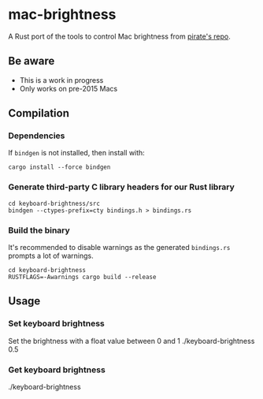 # mac-brightness

A Rust port of the tools to control Mac brightness from [pirate's repo](https://github.com/pirate/mac-keyboard-brightness).

## Be aware
- This is a work in progress
- Only works on pre-2015 Macs

## Compilation
### Dependencies
If `bindgen` is not installed, then install with:
```
cargo install --force bindgen
```

### Generate third-party C library headers for our Rust library
```
cd keyboard-brightness/src
bindgen --ctypes-prefix=cty bindings.h > bindings.rs
```

### Build the binary
It's recommended to disable warnings as the generated `bindings.rs` prompts a lot of warnings.
```
cd keyboard-brightness
RUSTFLAGS=-Awarnings cargo build --release
```

## Usage
### Set keyboard brightness
Set the brightness with a float value between 0 and 1
./keyboard-brightness 0.5

### Get keyboard brightness
./keyboard-brightness